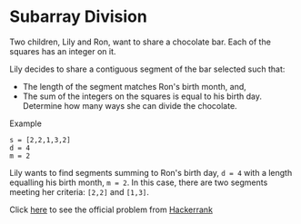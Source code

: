 # Subarray Division
Two children, Lily and Ron, want to share a chocolate bar. Each of the squares has an integer on it.

Lily decides to share a contiguous segment of the bar selected such that:

- The length of the segment matches Ron's birth month, and,
- The sum of the integers on the squares is equal to his birth day.
Determine how many ways she can divide the chocolate.

Example

```
s = [2,2,1,3,2]
d = 4
m = 2
```


Lily wants to find segments summing to Ron's birth day,  `d = 4` with a length equalling his birth month, `m = 2`. In this case, there are two segments meeting her criteria: `[2,2]`  and `[1,3]`.

Click [here](https://www.hackerrank.com/challenges/the-birthday-bar/problem) to see the official problem from [Hackerrank](https://www.hackerrank.com/)

